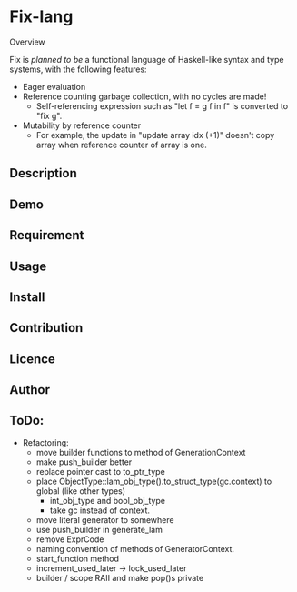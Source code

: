 Fix-lang
====

Overview

Fix is *planned to be* a functional language of Haskell-like syntax and type systems, with the following features:
- Eager evaluation
- Reference counting garbage collection, with no cycles are made!
    - Self-referencing expression such as "let f = g f in f" is converted to "fix g".
- Mutability by reference counter
    - For example, the update in "update array idx (+1)" doesn't copy array when reference counter of array is one.

## Description

## Demo

## Requirement

## Usage

## Install

## Contribution

## Licence

## Author

## ToDo:

* Refactoring:
    * move builder functions to method of GenerationContext
    * make push_builder better
    * replace pointer cast to to_ptr_type
    * place ObjectType::lam_obj_type().to_struct_type(gc.context) to global (like other types)
        * int_obj_type and bool_obj_type
        * take gc instead of context.
    * move literal generator to somewhere
    * use push_builder in generate_lam
    * remove ExprCode
    * naming convention of methods of GeneratorContext.
    * start_function method
    * increment_used_later -> lock_used_later
    * builder / scope RAII and make pop()s private